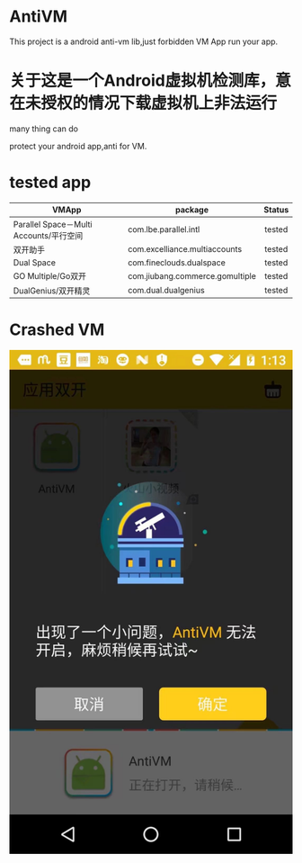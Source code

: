 # AntiVM
This project is a android anti-vm lib,just forbidden VM App run your app.

# 关于这是一个Android虚拟机检测库，意在未授权的情况下载虚拟机上非法运行
many thing can do

protect your android app,anti for VM.




# tested app

| VMApp       |            package | Status           |
| -------------|  ---------  |:-------------:|
|Parallel Space－Multi Accounts/平行空间 |  com.lbe.parallel.intl | tested |
|双开助手    | com.excelliance.multiaccounts | tested |
|Dual Space|com.fineclouds.dualspace|tested|
|GO Multiple/Go双开|com.jiubang.commerce.gomultiple|tested|
|DualGenius/双开精灵|com.dual.dualgenius|tested|


# Crashed VM
![AntiVM](art/run_1.jpeg)
